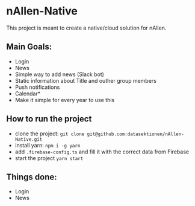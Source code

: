 # nAllen-Native
This project is meant to create a native/cloud solution for nAllen.

## Main Goals:
- Login 
- News 
- Simple way to add news (Slack bot)
- Static information about Title and outher group members
- Push notifications
- Calendar*
- Make it simple for every year to use this



## How to run the project
- clone the project: `git clone git@github.com:datasektionen/nAllen-Native.git`
- install yarn: `npm i -g yarn`
- add `.firebase-config.ts` and fill it with the correct data from Firebase
- start the project `yarn start`

## Things done:
- Login
- News


